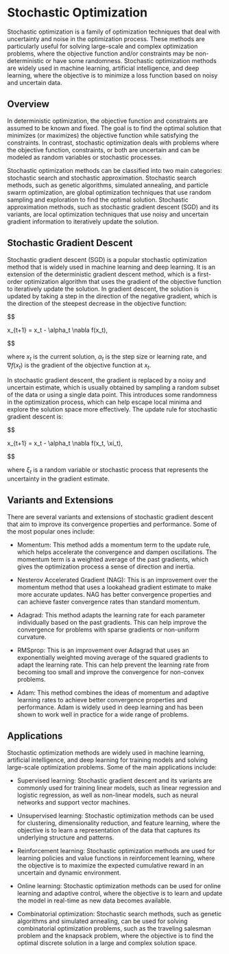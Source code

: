 # Stochastic Optimization

Stochastic optimization is a family of optimization techniques that deal with uncertainty and noise in the optimization process. These methods are particularly useful for solving large-scale and complex optimization problems, where the objective function and/or constraints may be non-deterministic or have some randomness. Stochastic optimization methods are widely used in machine learning, artificial intelligence, and deep learning, where the objective is to minimize a loss function based on noisy and uncertain data.

## Overview

In deterministic optimization, the objective function and constraints are assumed to be known and fixed. The goal is to find the optimal solution that minimizes (or maximizes) the objective function while satisfying the constraints. In contrast, stochastic optimization deals with problems where the objective function, constraints, or both are uncertain and can be modeled as random variables or stochastic processes.

Stochastic optimization methods can be classified into two main categories: stochastic search and stochastic approximation. Stochastic search methods, such as genetic algorithms, simulated annealing, and particle swarm optimization, are global optimization techniques that use random sampling and exploration to find the optimal solution. Stochastic approximation methods, such as stochastic gradient descent (SGD) and its variants, are local optimization techniques that use noisy and uncertain gradient information to iteratively update the solution.

## Stochastic Gradient Descent

Stochastic gradient descent (SGD) is a popular stochastic optimization method that is widely used in machine learning and deep learning. It is an extension of the deterministic gradient descent method, which is a first-order optimization algorithm that uses the gradient of the objective function to iteratively update the solution. In gradient descent, the solution is updated by taking a step in the direction of the negative gradient, which is the direction of the steepest decrease in the objective function:


$$

x_{t+1} = x_t - \alpha_t \nabla f(x_t),

$$


where $x_t$ is the current solution, $\alpha_t$ is the step size or learning rate, and $\nabla f(x_t)$ is the gradient of the objective function at $x_t$.

In stochastic gradient descent, the gradient is replaced by a noisy and uncertain estimate, which is usually obtained by sampling a random subset of the data or using a single data point. This introduces some randomness in the optimization process, which can help escape local minima and explore the solution space more effectively. The update rule for stochastic gradient descent is:


$$

x_{t+1} = x_t - \alpha_t \nabla f(x_t, \xi_t),

$$


where $\xi_t$ is a random variable or stochastic process that represents the uncertainty in the gradient estimate.

## Variants and Extensions

There are several variants and extensions of stochastic gradient descent that aim to improve its convergence properties and performance. Some of the most popular ones include:

- Momentum: This method adds a momentum term to the update rule, which helps accelerate the convergence and dampen oscillations. The momentum term is a weighted average of the past gradients, which gives the optimization process a sense of direction and inertia.

- Nesterov Accelerated Gradient (NAG): This is an improvement over the momentum method that uses a lookahead gradient estimate to make more accurate updates. NAG has better convergence properties and can achieve faster convergence rates than standard momentum.

- Adagrad: This method adapts the learning rate for each parameter individually based on the past gradients. This can help improve the convergence for problems with sparse gradients or non-uniform curvature.

- RMSprop: This is an improvement over Adagrad that uses an exponentially weighted moving average of the squared gradients to adapt the learning rate. This can help prevent the learning rate from becoming too small and improve the convergence for non-convex problems.

- Adam: This method combines the ideas of momentum and adaptive learning rates to achieve better convergence properties and performance. Adam is widely used in deep learning and has been shown to work well in practice for a wide range of problems.

## Applications

Stochastic optimization methods are widely used in machine learning, artificial intelligence, and deep learning for training models and solving large-scale optimization problems. Some of the main applications include:

- Supervised learning: Stochastic gradient descent and its variants are commonly used for training linear models, such as linear regression and logistic regression, as well as non-linear models, such as neural networks and support vector machines.

- Unsupervised learning: Stochastic optimization methods can be used for clustering, dimensionality reduction, and feature learning, where the objective is to learn a representation of the data that captures its underlying structure and patterns.

- Reinforcement learning: Stochastic optimization methods are used for learning policies and value functions in reinforcement learning, where the objective is to maximize the expected cumulative reward in an uncertain and dynamic environment.

- Online learning: Stochastic optimization methods can be used for online learning and adaptive control, where the objective is to learn and update the model in real-time as new data becomes available.

- Combinatorial optimization: Stochastic search methods, such as genetic algorithms and simulated annealing, can be used for solving combinatorial optimization problems, such as the traveling salesman problem and the knapsack problem, where the objective is to find the optimal discrete solution in a large and complex solution space.
